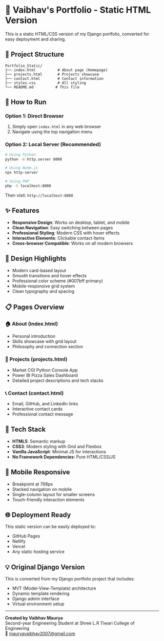 # 🎯 Vaibhav's Portfolio - Static HTML Version

This is a static HTML/CSS version of my Django portfolio, converted for easy deployment and sharing.

## 📂 Project Structure
```
Portfolio_Static/
├── index.html          # About page (Homepage)
├── projects.html       # Projects showcase
├── contact.html        # Contact information
├── styles.css          # All styling
└── README.md          # This file
```

## 🚀 How to Run

### Option 1: Direct Browser
1. Simply open `index.html` in any web browser
2. Navigate using the top navigation menu

### Option 2: Local Server (Recommended)
```bash
# Using Python
python -m http.server 8000

# Using Node.js
npx http-server

# Using PHP
php -S localhost:8000
```
Then visit: `http://localhost:8000`

## ✨ Features
- **Responsive Design**: Works on desktop, tablet, and mobile
- **Clean Navigation**: Easy switching between pages
- **Professional Styling**: Modern CSS with hover effects
- **Interactive Elements**: Clickable contact items
- **Cross-browser Compatible**: Works on all modern browsers

## 🎨 Design Highlights
- Modern card-based layout
- Smooth transitions and hover effects
- Professional color scheme (#007bff primary)
- Mobile-responsive grid system
- Clean typography and spacing

## 📋 Pages Overview

### 🏠 About (index.html)
- Personal introduction
- Skills showcase with grid layout
- Philosophy and connection section

### 💼 Projects (projects.html)
- Market CGI Python Console App
- Power BI Pizza Sales Dashboard
- Detailed project descriptions and tech stacks

### 📞 Contact (contact.html)
- Email, GitHub, and LinkedIn links
- Interactive contact cards
- Professional contact message

## 🔧 Tech Stack
- **HTML5**: Semantic markup
- **CSS3**: Modern styling with Grid and Flexbox
- **Vanilla JavaScript**: Minimal JS for interactions
- **No Framework Dependencies**: Pure HTML/CSS/JS

## 📱 Mobile Responsive
- Breakpoint at 768px
- Stacked navigation on mobile
- Single-column layout for smaller screens
- Touch-friendly interaction elements

## 🌐 Deployment Ready
This static version can be easily deployed to:
- GitHub Pages
- Netlify
- Vercel
- Any static hosting service

## 💡 Original Django Version
This is converted from my Django portfolio project that includes:
- MVT (Model-View-Template) architecture
- Dynamic template rendering
- Django admin interface
- Virtual environment setup

---

**Created by Vaibhav Maurya**  
Second-year Engineering Student at Shree L.R Tiwari College of Engineering  
📧 mauryavaibhav2007@gmail.com
